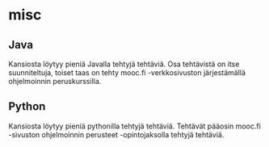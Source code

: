 # misc

## Java
Kansiosta löytyy pieniä Javalla tehtyjä tehtäviä. Osa tehtävistä on itse suunniteltuja, toiset taas on tehty mooc.fi -verkkosivuston järjestämällä ohjelmoinnin peruskurssilla.

## Python
Kansiosta löytyy pieniä pythonilla tehtyjä tehtäviä. Tehtävät pääosin mooc.fi -sivuston ohjelmoinnin perusteet -opintojaksolla tehtyjä tehtäviä.
